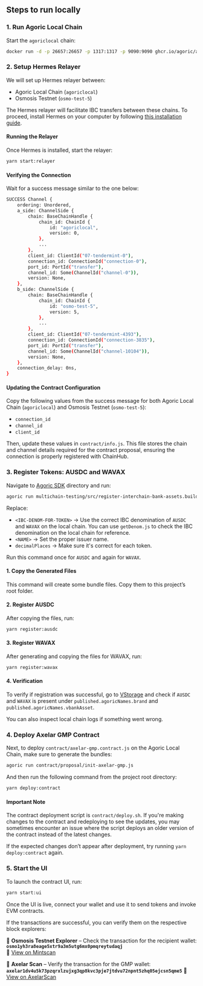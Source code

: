 ## Steps to run locally

### 1. Run Agoric Local Chain

Start the `agoriclocal` chain:

```bash
docker run -d -p 26657:26657 -p 1317:1317 -p 9090:9090 ghcr.io/agoric/agoric-3-proposals:latest
```

### 2. Setup Hermes Relayer

We will set up Hermes relayer between:

- Agoric Local Chain (`agoriclocal`)
- Osmosis Testnet (`osmo-test-5`)

The Hermes relayer will facilitate IBC transfers between these chains. To proceed, install Hermes on your computer by following [this installation guide](https://hermes.informal.systems/quick-start/installation.html#install-by-downloading).

#### Running the Relayer

Once Hermes is installed, start the relayer:

```bash
yarn start:relayer
```

#### Verifying the Connection

Wait for a success message similar to the one below:

```bash
SUCCESS Channel {
    ordering: Unordered,
    a_side: ChannelSide {
        chain: BaseChainHandle {
            chain_id: ChainId {
                id: "agoriclocal",
                version: 0,
            },
            ...
        },
        client_id: ClientId("07-tendermint-0"),
        connection_id: ConnectionId("connection-0"),
        port_id: PortId("transfer"),
        channel_id: Some(ChannelId("channel-0")),
        version: None,
    },
    b_side: ChannelSide {
        chain: BaseChainHandle {
            chain_id: ChainId {
                id: "osmo-test-5",
                version: 5,
            },
            ...
        },
        client_id: ClientId("07-tendermint-4393"),
        connection_id: ConnectionId("connection-3835"),
        port_id: PortId("transfer"),
        channel_id: Some(ChannelId("channel-10104")),
        version: None,
    },
    connection_delay: 0ns,
}
```

#### Updating the Contract Configuration

Copy the following values from the success message for both Agoric Local Chain (`agoriclocal`) and Osmosis Testnet (`osmo-test-5`):

- `connection_id`
- `channel_id`
- `client_id`

Then, update these values in `contract/info.js`. This file stores the chain and channel details required for the contract proposal, ensuring the connection is properly registered with ChainHub.

### 3. Register Tokens: AUSDC and WAVAX

Navigate to [Agoric SDK](https://github.com/Agoric/agoric-sdk) directory and run:

```bash
agoric run multichain-testing/src/register-interchain-bank-assets.builder.js --assets='[{"denom":"ibc/<IBC-DENOM-FOR-TOKEN>","issuerName":"<NAME>","decimalPlaces":6}]'
```

Replace:

- `<IBC-DENOM-FOR-TOKEN>` → Use the correct IBC denomination of `AUSDC` and `WAVAX` on the local chain. You can use `getDenom.js` to check the IBC denomination on the local chain for reference.
- `<NAME>` → Set the proper issuer name.
- `decimalPlaces` → Make sure it's correct for each token.

Run this command once for `AUSDC` and again for `WAVAX`.

#### 1. Copy the Generated Files

This command will create some bundle files. Copy them to this project’s root folder.

#### 2. Register AUSDC

After copying the files, run:

```bash
yarn register:ausdc
```

#### 3. Register WAVAX

After generating and copying the files for WAVAX, run:

```bash
yarn register:wavax
```

#### 4. Verification

To verify if registration was successful, go to [VStorage](https://toliaqat.github.io/vstorage/?path=published.agoricNames.brand&endpoint=http%3A%2F%2Flocalhost%3A26657&height=null) and check if `AUSDC` and `WAVAX` is present under `published.agoricNames.brand` and `published.agoricNames.vbankAsset`.

You can also inspect local chain logs if something went wrong.

### 4. Deploy Axelar GMP Contract

Next, to deploy `contract/axelar-gmp.contract.js` on the Agoric Local Chain, make sure to generate the bundles:

```bash
agoric run contract/proposal/init-axelar-gmp.js
```

And then run the following command from the project root directory:

```bash
yarn deploy:contract
```

#### Important Note

The contract deployment script is `contract/deploy.sh`. If you're making changes to the contract and redeploying to see the updates, you may sometimes encounter an issue where the script deploys an older version of the contract instead of the latest changes.

If the expected changes don’t appear after deployment, try running `yarn deploy:contract` again.

### 5. Start the UI

To launch the contract UI, run:

```bash
yarn start:ui
```

Once the UI is live, connect your wallet and use it to send tokens and invoke EVM contracts.

If the transactions are successful, you can verify them on the respective block explorers:

🔹 **Osmosis Testnet Explorer** – Check the transaction for the recipient wallet:  
**`osmo1yh3ra8eage5xtr9a3m5utg6mx0pmqreytudaqj`**  
🔗 [View on Mintscan](https://www.mintscan.io/osmosis-testnet/address/osmo1yh3ra8eage5xtr9a3m5utg6mx0pmqreytudaqj)

🔹 **Axelar Scan** – Verify the transaction for the GMP wallet:  
**`axelar1dv4u5k73pzqrxlzujxg3qp8kvc3pje7jtdvu72npnt5zhq05ejcsn5qme5`**
🔗 [View on AxelarScan](https://testnet.axelarscan.io/account/axelar1dv4u5k73pzqrxlzujxg3qp8kvc3pje7jtdvu72npnt5zhq05ejcsn5qme5)
